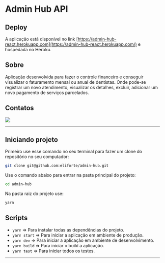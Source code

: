 # Admin Hub API

## **Deploy**

A aplicação está disponível no link [https://admin-hub-react.herokuapp.com](https://admin-hub-react.herokuapp.com/) e hospedada no Heroku.

## **Sobre**
  Aplicação desenvolvida para fazer o controle financeiro e conseguir visualizar o faturamento mensal ou anual de dentistas. Onde pode-se registrar um novo atendimento, visualizar os detalhes, excluir, adicionar um novo pagamento de serviços parcelados.

## **Contatos**
<a targer="_blank" href="https://www.linkedin.com/in/elias-forte/"><img src="https://img.icons8.com/fluency/48/000000/linkedin.png"/></a>

***

## **Iniciando projeto**

Primeiro use esse comando no seu terminal para fazer um clone do repositório no seu computador:

```bash
git clone git@github.com:eliforte/admin-hub.git
```
Use o comando abaixo para entrar na pasta principal do projeto:

```bash
cd admin-hub
```

Na pasta raiz do projeto use:

```bash
yarn
```

## **Scripts**

- <code>yarn</code> => Para instalar todas as dependências do projeto.
- <code>yarn start</code> => Para iniciar a aplicação em ambiente de produção.
- <code>yarn dev</code> => Para iniciar a aplicação em ambiente de desenvolvimento.
- <code>yarn build</code> => Para iniciar o build a aplicação.
- <code>yarn test</code> => Para iniciar todos os testes.

***
